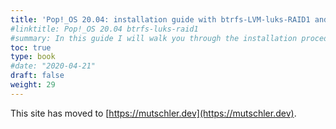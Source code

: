 ```yaml
---
title: 'Pop!_OS 20.04: installation guide with btrfs-LVM-luks-RAID1 and auto-apt snapshots with Timeshift'
#linktitle: Pop!_OS 20.04 btrfs-luks-raid1
#summary: In this guide I will walk you through the installation procedure to get a Pop!_OS 20.04 system with a luks-encrypted partition which contains a LVM with a logical volume for the root filesystem that is formatted with btrfs and contains a subvolume @ for / and a subvolume @home for /home. The system is set up in a RAID1 managed by the btrfs filesystem. I will show how to optimize the btrfs mount options and how to setup encrypted swap partitions which work with hibernation. This layout enables one to use Timeshift and timeshift-autosnap-apt which will regularly take snapshots of the system and particularly on any apt operation. The recovery system of Pop!_OS is also installed to both disks and accessible via the systemd bootloaders. Due to the RAID1 managed by btrfs you get redundancy of your data.
toc: true
type: book
#date: "2020-04-21"
draft: false
weight: 29
---
```

This site has moved to [https://mutschler.dev](https://mutschler.dev).